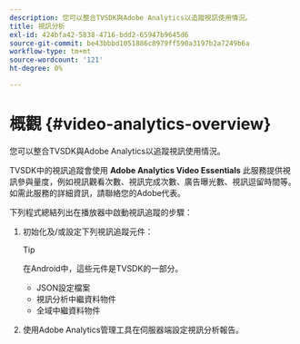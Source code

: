 ```yaml
---
description: 您可以整合TVSDK與Adobe Analytics以追蹤視訊使用情況。
title: 視訊分析
exl-id: 424bfa42-5838-4716-bdd2-65947b9645d6
source-git-commit: be43bbbd1051886c8979ff590a3197b2a7249b6a
workflow-type: tm+mt
source-wordcount: '121'
ht-degree: 0%

---
```


# 概觀 {#video-analytics-overview}

您可以整合TVSDK與Adobe Analytics以追蹤視訊使用情況。

TVSDK中的視訊追蹤會使用 **Adobe Analytics Video Essentials** 此服務提供視訊參與量度，例如視訊觀看次數、視訊完成次數、廣告曝光數、視訊逗留時間等。 如需此服務的詳細資訊，請聯絡您的Adobe代表。

下列程式總結列出在播放器中啟動視訊追蹤的步驟：

1. 初始化及/或設定下列視訊追蹤元件：

   >[!TIP]
   >
   >在Android中，這些元件是TVSDK的一部分。

   * JSON設定檔案
   * 視訊分析中繼資料物件
   * 全域中繼資料物件

1. 使用Adobe Analytics管理工具在伺服器端設定視訊分析報告。
